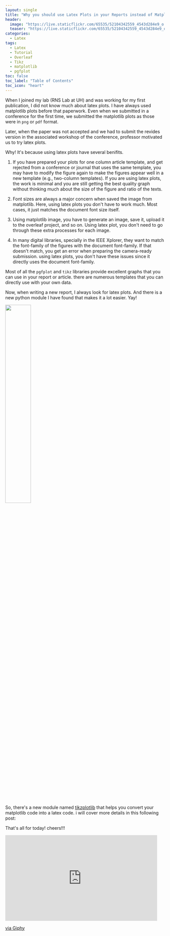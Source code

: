 ```yaml
---
layout: single
title: "Why you should use Latex Plots in your Reports instead of Matplotlib Plots"
header:
  image: "https://live.staticflickr.com/65535/52104342559_4543d284e9_o.png"
  teaser: "https://live.staticflickr.com/65535/52104342559_4543d284e9_o.png"
categories:
  - Latex
tags:
  - Latex
  - Tutorial
  - Overleaf
  - Tikz
  - matplotlib
  - pgfplot
toc: false
toc_label: "Table of Contents"
toc_icon: "heart"
---
```




When I joined my lab (RNS Lab at UH) and was working for my first publication, I did not know much about latex plots. I have always used matplotlib plots before that paperwork. Even when we submitted in a conference for the first time, we submitted the matplotlib plots as those were in `png` or `pdf` format.

Later, when the paper was not accepted and we had to submit the revides version in the associated workshop of the conference, professor motivated us to try latex plots.

Why! It's because using latex plots have several benifits. 
1. If you have prepared your plots for one column article template, and get rejected from a conference or journal that uses the same template, you may have to modify the figure again to make the figures appear well in a new template (e.g., two-column templates). If you are using latex plots, the work is minimal and you are still getting the best quality graph without thinking much about the size of the figure and ratio of the texts.

2. Font sizes are always a major concern when saved the image from matplotlib. Here, using latex plots you don't have to work much. Most cases, it just matches the document font size itself.

3. Using matplotlib image, you have to generate an image, save it, upload it to the overleaf project, and so on. Using latex plot, you don't need to go through these extra processes for each image.

4. In many digital libraries, specially in the IEEE Xplorer, they want to match the font-family of the figures with the document font-family. If that doesn't match, you get an error when preparing the camera-ready submission. using latex plots, you don't have these issues since it directly uses the document font-family.

Most of all the `pgfplot` and `tikz` libraries provide excellent graphs that you can use in your report or article. there are numerous templates that you can directly use with your own data. 

Now, when writing a new report, I always look for latex plots. And there is a new python module I have found that makes it a lot easier. Yay!

<img src="https://www.reactiongifs.com/r/cheering_minions.gif" width="40%" height="40%" />

So, there's a new module named [tikzplotlib](https://github.com/texworld/tikzplotlib) that helps you convert your matplotlib code into a latex code. i will cover more details in this following post:

That's all for today! cheers!!!

<iframe src="https://giphy.com/embed/ZIzN7YWNuTUYg" width="480" height="270" frameBorder="0" class="giphy-embed" allowFullScreen></iframe><p><a href="https://giphy.com/gifs/the-lizzie-bennet-diaries-tlbd-thelbd-ZIzN7YWNuTUYg">via Giphy</a></p>
<!--stackedit_data:
eyJoaXN0b3J5IjpbNjI2OTk1Mzk2LC0xMDQwMTg1NTE0XX0=
-->